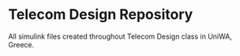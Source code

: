 # Telecom Design Repository

All simulink files created throughout Telecom Design class in UniWA, Greece.